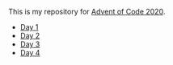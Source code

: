 This is my repository for [Advent of Code 2020](https://adventofcode.com/2020).

- [Day 1](day-01/)
- [Day 2](day-02/)
- [Day 3](day-03/)
- [Day 4](day-04/)
